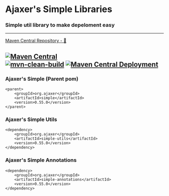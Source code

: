 # Ajaxer's Simple Libraries

### Simple util library to make depeloment easy

---

[Maven Central Repository - 🔗](https://mvnrepository.com/artifact/org.ajaxer/simple)

[![Maven Central](https://maven-badges.herokuapp.com/maven-central/org.ajaxer/simple/badge.svg)](https://maven-badges.herokuapp.com/maven-central/org.ajaxer/simple)  
[![mvn-clean-build](https://github.com/ajaxer-org/simple/actions/workflows/mvn-clean-build.yml/badge.svg)](https://github.com/ajaxer-org/simple/actions/workflows/mvn-clean-build.yml)
[![Maven Central Deployment](https://github.com/ajaxer-org/simple/actions/workflows/maven-central-deployment.yml/badge.svg)](https://github.com/ajaxer-org/simple/actions/workflows/maven-central-deployment.yml)
---

### Ajaxer's Simple (Parent pom)

```
<parent>
    <groupId>org.ajaxer</groupId>
    <artifactId>simple</artifactId>
    <version>0.55.0</version>
</parent>
```

### Ajaxer's Simple Utils

```
<dependency>
    <groupId>org.ajaxer</groupId>
    <artifactId>simple-utils</artifactId>
    <version>0.55.0</version>
</dependency>
```

### Ajaxer's Simple Annotations

```
<dependency>
    <groupId>org.ajaxer</groupId>
    <artifactId>simple-annotations</artifactId>
    <version>0.55.0</version>
</dependency>
```